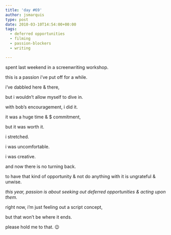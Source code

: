 ```yaml
---
title: 'day #69'
author: jsmarquis
type: post
date: 2010-03-10T14:54:00+00:00
tags:
  - deferred opportunities
  - filming
  - passion-blockers
  - writing

---
```

spent last weekend in a screenwriting workshop.

  this is a passion i&#8217;ve put off for a while.

  i&#8217;ve dabbled here & there,

  but i wouldn&#8217;t allow myself to dive in.


  with bob&#8217;s encouragement, i did it.

  it was a huge time & $ commitment,

  but it was worth it.


  i stretched.

  i was uncomfortable.

  i was creative.

  and now there is no turning back.

  to have that kind of opportunity & not do anything with it is ungrateful & unwise.


  <i>this year, passion is about seeking out deferred opportunities & acting upon them.</i>

  right now, i&#8217;m just feeling out a script concept,

  but that won&#8217;t be where it ends.


  please hold me to that. 😉